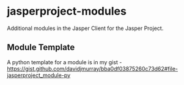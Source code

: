 # jasperproject-modules
Additional modules in the Jasper Client for the Jasper Project.

## Module Template
A python template for a module is in my gist - https://gist.github.com/davidjmurray/bba0df03875260c73d62#file-jasperproject_module-py

